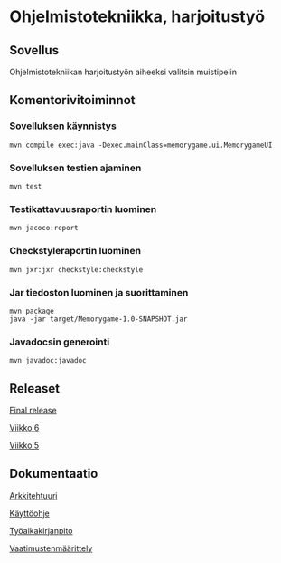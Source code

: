 # Ohjelmistotekniikka, harjoitustyö

## Sovellus

Ohjelmistotekniikan harjoitustyön aiheeksi valitsin muistipelin

## Komentorivitoiminnot

### Sovelluksen käynnistys

```
mvn compile exec:java -Dexec.mainClass=memorygame.ui.MemorygameUI
```

### Sovelluksen testien ajaminen

```
mvn test
```

### Testikattavuusraportin luominen

```
mvn jacoco:report
```

### Checkstyleraportin luominen

```
mvn jxr:jxr checkstyle:checkstyle
```

### Jar tiedoston luominen ja suorittaminen

```
mvn package
java -jar target/Memorygame-1.0-SNAPSHOT.jar
```

### Javadocsin generointi

```
mvn javadoc:javadoc
```

## Releaset

[Final release](https://github.com/jussmaki/ot-harjoitustyo/releases/tag/final)

[Viikko 6](https://github.com/jussmaki/ot-harjoitustyo/releases/tag/Week6)

[Viikko 5](https://github.com/jussmaki/ot-harjoitustyo/releases/tag/Week5)

## Dokumentaatio

[Arkkitehtuuri](dokumentointi/arkkitehtuuri.md)

[Käyttöohje](dokumentointi/kayttoohje.md)

[Työaikakirjanpito](dokumentointi/tuntikirjanpito.md)

[Vaatimustenmäärittely](dokumentointi/vaatimusmaarittely.md)
